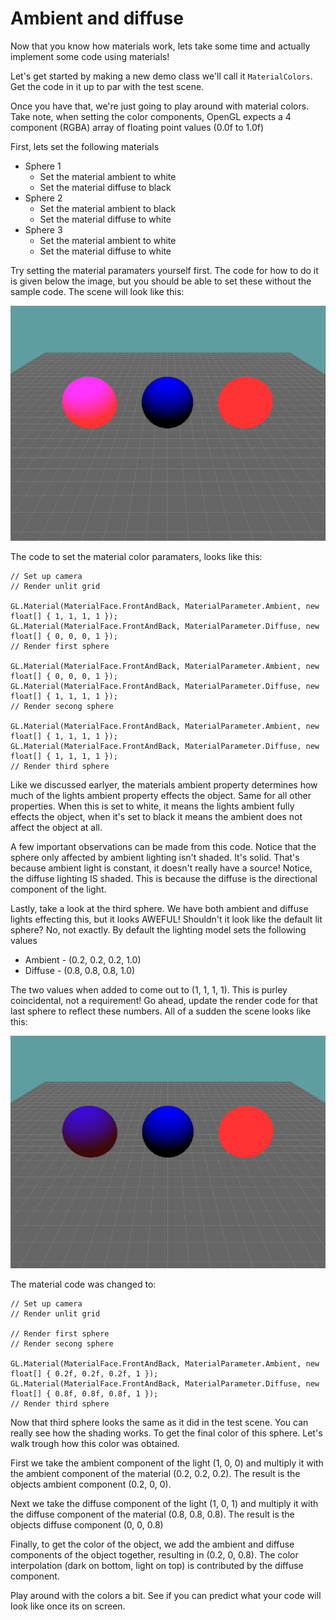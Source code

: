 # Ambient and diffuse
Now that you know how materials work, lets take some time and actually implement some code using materials!

Let's get started by making a new demo class we'll call it ```MaterialColors```. Get the code in it up to par with the test scene.

Once you have that, we're just going to play around with material colors. Take note, when setting the color components, OpenGL expects a 4 component (RGBA) array of floating point values (0.0f to 1.0f)


First, lets set the following materials

* Sphere 1
  * Set the material ambient to white
  * Set the material diffuse to black
* Sphere 2
  * Set the material ambient to black
  * Set the material diffuse to white
* Sphere 3
  * Set the material ambient to white
  * Set the material diffuse to white

Try setting the material paramaters yourself first. The code for how to do it is given below the image, but you should be able to set these without the sample code. The scene will look like this:

![SH](shading6.png)

The code to set the material color paramaters, looks like this:

```
// Set up camera
// Render unlit grid

GL.Material(MaterialFace.FrontAndBack, MaterialParameter.Ambient, new float[] { 1, 1, 1, 1 });
GL.Material(MaterialFace.FrontAndBack, MaterialParameter.Diffuse, new float[] { 0, 0, 0, 1 });
// Render first sphere

GL.Material(MaterialFace.FrontAndBack, MaterialParameter.Ambient, new float[] { 0, 0, 0, 1 });
GL.Material(MaterialFace.FrontAndBack, MaterialParameter.Diffuse, new float[] { 1, 1, 1, 1 });
// Render secong sphere

GL.Material(MaterialFace.FrontAndBack, MaterialParameter.Ambient, new float[] { 1, 1, 1, 1 });
GL.Material(MaterialFace.FrontAndBack, MaterialParameter.Diffuse, new float[] { 1, 1, 1, 1 });
// Render third sphere
```

Like we discussed earlyer, the materials ambient property determines how much of the lights ambient property effects the object. Same for all other properties. When this is set to white, it means the lights ambient fully effects the object, when it's set to black it means the ambient does not affect the object at all.

A few important observations can be made from this code. Notice that the sphere only affected by ambient lighting isn't shaded. It's solid. That's because ambient light is constant, it doesn't really have a source! Notice, the diffuse lighting IS shaded. This is because the diffuse is the directional component of the light.

Lastly, take a look at the third sphere. We have both ambient and diffuse lights effecting this, but it looks AWEFUL! Shouldn't it look like the default lit sphere? No, not exactly. By default the lighting model sets the following values

* Ambient - (0.2, 0.2, 0.2, 1.0)
* Diffuse - (0.8, 0.8, 0.8, 1.0)

The two values when added to come out to (1, 1, 1, 1). This is purley coincidental, not a requirement! Go ahead, update the render code for that last sphere to reflect these numbers. All of a sudden the scene looks like this:

![S7](shading8.png)

The material code was changed to:

```
// Set up camera
// Render unlit grid

// Render first sphere
// Render secong sphere

GL.Material(MaterialFace.FrontAndBack, MaterialParameter.Ambient, new float[] { 0.2f, 0.2f, 0.2f, 1 });
GL.Material(MaterialFace.FrontAndBack, MaterialParameter.Diffuse, new float[] { 0.8f, 0.8f, 0.8f, 1 });
// Render third sphere
```

Now that third sphere looks the same as it did in the test scene. You can really see how the shading works. To get the final color of this sphere. Let's walk trough how this color was obtained.

First we take the ambient component of the light (1, 0, 0) and multiply it with the ambient component of the material (0.2, 0.2, 0.2). The result is the objects ambient component (0.2, 0, 0). 

Next we take the diffuse component of the light (1, 0, 1) and multiply it with the diffuse component of the material (0.8, 0.8, 0.8). The result is the objects diffuse component (0, 0, 0.8)

Finally, to get the color of the object, we add the ambient and diffuse components of the object together, resulting in (0.2, 0, 0.8). The color interpolation (dark on bottom, light on top) is contributed by the diffuse component.

Play around with the colors a bit. See if you can predict what your code will look like once its on screen.